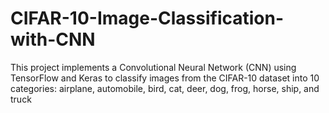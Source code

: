 # CIFAR-10-Image-Classification-with-CNN
This project implements a Convolutional Neural Network (CNN) using TensorFlow and Keras to classify images from the CIFAR-10 dataset into 10 categories: airplane, automobile, bird, cat, deer, dog, frog, horse, ship, and truck
